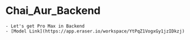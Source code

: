 # Chai_Aur_Backend

    - Let's get Pro Max in Backend
    - [Model Link](https://app.eraser.io/workspace/YtPqZ1VogxGy1jzIDkzj)

